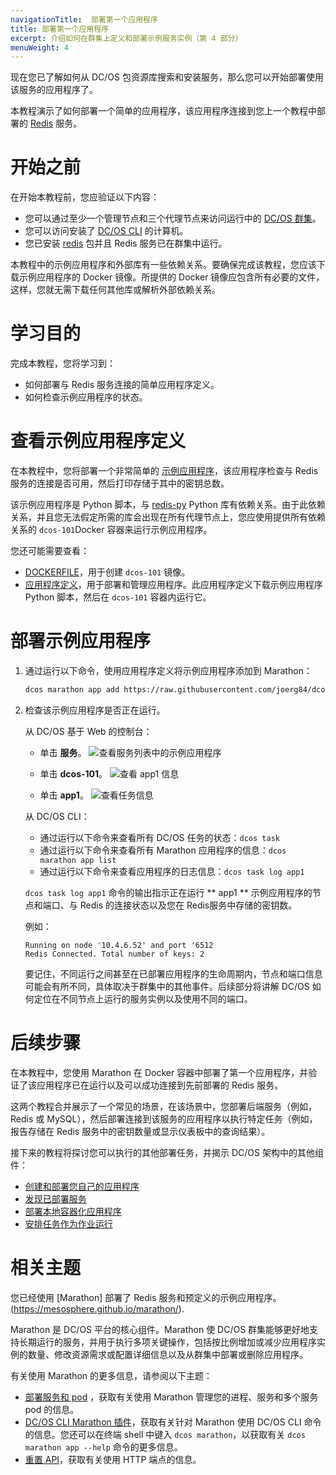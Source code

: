 ```yaml
---
navigationTitle:  部署第一个应用程序
title: 部署第一个应用程序
excerpt: 介绍如何在群集上定义和部署示例服务实例（第 4 部分）
menuWeight: 4
---
```

现在您已了解如何从 DC/OS 包资源库搜索和安装服务，那么您可以开始部署使用该服务的应用程序了。

本教程演示了如何部署一个简单的应用程序，该应用程序连接到您上一个教程中部署的 [Redis](https://redislabs.com/) 服务。

# 开始之前
在开始本教程前，您应验证以下内容：
- 您可以通过至少一个管理节点和三个代理节点来访问运行中的 [DC/OS 群集](../start-here/)。
- 您可以访问安装了 [DC/OS CLI](../cli/) 的计算机。
- 您已安装 [redis](/mesosphere/dcos/cn/1.13/tutorials/dcos-101/first-package/) 包并且 Redis 服务已在群集中运行。

本教程中的示例应用程序和外部库有一些依赖关系。要确保完成该教程，您应该下载示例应用程序的 Docker 镜像。所提供的 Docker 镜像应包含所有必要的文件，这样，您就无需下载任何其他库或解析外部依赖关系。

# 学习目的
完成本教程，您将学习到：
- 如何部署与 Redis 服务连接的简单应用程序定义。
- 如何检查示例应用程序的状态。

# 查看示例应用程序定义
在本教程中，您将部署一个非常简单的 [示例应用程序](https://raw.githubusercontent.com/joerg84/dcos-101/master/app1/app1.py)，该应用程序检查与 Redis 服务的连接是否可用，然后打印存储于其中的密钥总数。

该示例应用程序是 Python 脚本，与 [redis-py](https://pypi.python.org/pypi/redis) Python 库有依赖关系。由于此依赖关系，并且您无法假定所需的库会出现在所有代理节点上，您应使用提供所有依赖关系的 `dcos-101`Docker 容器来运行示例应用程序。

您还可能需要查看：
- [DOCKERFILE](https://github.com/joerg84/dcos-101/blob/master/app1/DOCKERFILE)，用于创建 `dcos-101` 镜像。
- [应用程序定义](https://raw.githubusercontent.com/joerg84/dcos-101/master/app1/app1.json)，用于部署和管理应用程序。此应用程序定义下载示例应用程序 Python 脚本，然后在 `dcos-101` 容器内运行它。

# 部署示例应用程序
1. 通过运行以下命令，使用应用程序定义将示例应用程序添加到 Marathon：

    ```bash
    dcos marathon app add https://raw.githubusercontent.com/joerg84/dcos-101/master/app1/app1.json
    ```

1. 检查该示例应用程序是否正在运行。

    从 DC/OS 基于 Web 的控制台：
    - 单击 **服务**。
    ![查看服务列表中的示例应用程序](/mesosphere/dcos/cn/1.13/img/tutorial-dcos101-app1-service.png)

    - 单击 **dcos-101**。
    ![查看 app1 信息](/mesosphere/dcos/cn/1.13/img/tutorial-app1-view.png)
    
    - 单击 **app1**。
    ![查看任务信息](/mesosphere/dcos/cn/1.13/img/tutorial-app1-tasks.png)

    从 DC/OS  CLI：
    - 通过运行以下命令来查看所有 DC/OS 任务的状态：`dcos task`
    - 通过运行以下命令来查看所有 Marathon 应用程序的信息：`dcos marathon app list`
    - 通过运行以下命令来查看应用程序的日志信息：`dcos task log app1`
    
    `dcos task log app1` 命令的输出指示正在运行 ** app1 ** 示例应用程序的节点和端口、与 Redis 的连接状态以及您在 Redis服务中存储的密钥数。

    例如：

    ```
    Running on node '10.4.6.52' and port '6512
    Redis Connected. Total number of keys: 2
    ```

    要记住，不同运行之间甚至在已部署应用程序的生命周期内，节点和端口信息可能会有所不同，具体取决于群集中的其他事件。后续部分将讲解 DC/OS 如何定位在不同节点上运行的服务实例以及使用不同的端口。

# 后续步骤
在本教程中，您使用 Marathon 在 Docker 容器中部署了第一个应用程序，并验证了该应用程序已在运行以及可以成功连接到先前部署的 Redis 服务。

这两个教程合并展示了一个常见的场景，在该场景中，您部署后端服务（例如，Redis 或 MySQL），然后部署连接到该服务的应用程序以执行特定任务（例如，报告存储在 Redis 服务中的密钥数量或显示仪表板中的查询结果）。

接下来的教程将探讨您可以执行的其他部署任务，并揭示 DC/OS 架构中的其他组件：
- [创建和部署您自己的应用程序](../create-service/)
- [发现已部署服务](../service-discovery/)
- [部署本地容器化应用程序](../native-app/)
- [安排任务作为作业运行](../schedule-jobs/)

# 相关主题
您已经使用 [Marathon] 部署了 Redis 服务和预定义的示例应用程序。(https://mesosphere.github.io/marathon/).

Marathon 是 DC/OS 平台的核心组件。Marathon 使 DC/OS 群集能够更好地支持长期运行的服务，并用于执行多项关键操作，包括按比例增加或减少应用程序实例的数量、修改资源需求或配置详细信息以及从群集中部署或删除应用程序。

有关使用 Marathon 的更多信息，请参阅以下主题：
- [部署服务和 pod](/mesosphere/dcos/cn/1.13/deploying-services/) ，获取有关使用 Marathon 管理您的进程、服务和多个服务 pod 的信息。
- [DC/OS CLI Marathon 插件](/mesosphere/dcos/cn/1.13/cli/command-reference/dcos-marathon/)，获取有关针对 Marathon 使用 DC/OS CLI 命令的信息。您还可以在终端 shell 中键入 `dcos marathon`，以获取有关 `dcos marathon app --help` 命令的更多信息。
- [重置 API](http://mesosphere.github.io/marathon/api-console/index.html)，获取有关使用 HTTP 端点的信息。
